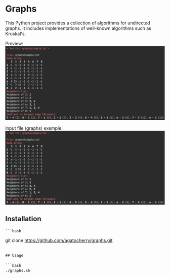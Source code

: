 # Graphs

This Python project provides a collection of algorithms for undirected graphs. It includes implementations of well-known algorithms such as Kruskal's.

Preview:
![preview](./docs/preview.png/)

Input file (graphs) exemple:
![preview](./docs/preview.png/)

## Installation


    ```bash
git clone https://github.com/agatocherry/graphs.git
```

## Usage

```bash
./graphs.sh
```
